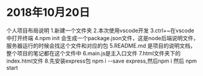 # 2018年10月20日

个人项目布局说明
1.新建一个文件夹
2.本次使用vscode开发
3.ctrl+~在vscode中打开终端
4.npm init 会生成一个package.json文件，这是node后端说明文件，服务器运行的时候会找这个文件和对应的包
5.README.md 是项目的说明文档，整个项目的笔记都在这个文件中
6.main.js是主入口文件
7.html文件夹下的index.html文件
8.先安装express包 npm i --save express,然后npm i 然后 npm start